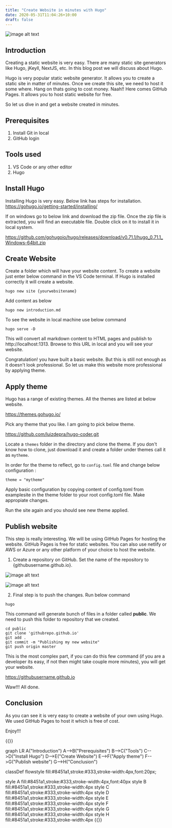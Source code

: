 ```yaml
---
title: "Create Website in minutes with Hugo"
date: 2020-05-31T11:04:26+10:00
draft: false
---
```


![image alt text](/mermaid-diagram-createyourwebsite.png)

## Introduction

Creating a static website is very easy. There are many static site generators like Hugo, jKeyll, NextJS, etc. In this blog post we will discuss about Hugo.

Hugo is very popular static website generator. It allows you to create a static site in matter of minutes. Once we create this site, we need to host it some where. Hang on thats going to cost money. Naah!! Here comes GitHub Pages. It allows you to host static website for free.

So let us dive in and get a website created in minutes.


## Prerequisites

1. Install Git in local
2. GitHub login

## Tools used

1. VS Code or any other editor
2. Hugo 

## Install Hugo

Installing Hugo is very easy. Below link has steps for installation.
https://gohugo.io/getting-started/installing/

If on windows go to below link and download the zip file. Once the zip file is extracted, you will find an executable file. Double click on it to install it in local system. 

https://github.com/gohugoio/hugo/releases/download/v0.71.1/hugo_0.71.1_Windows-64bit.zip

## Create Website 

Create a folder which will have your website content. To create a website just enter below command in the VS Code terminal. If Hugo is installed correctly it will create a website.

```
hugo new site {yourwebsitename}
```
Add content as below
```
hugo new introduction.md
```
To see the website in local machine use below command
```
hugo serve -D
```
This will convert all markdown content to HTML pages and publish to http://localhost:1313. Browse to this URL in local and you will see your website.

Congratulation! you have built a basic website. But this is still not enough as it doesn't look professional. So let us make this website more professional by applying theme.

## Apply theme

Hugo has a range of existing themes. All the themes are listed at below website.

https://themes.gohugo.io/

Pick any theme that you like. I am going to pick below theme. 

https://github.com/luizdepra/hugo-coder.git

Locate a ```themes``` folder in the directory and clone the theme. If you don't know how to clone, just download it and create a folder under themes call it as ```mytheme```.

In order for the theme to reflect, go to ```config.toml``` file and change below configuration :

```
theme = "mytheme"
```
Apply basic configuration by copying content of config.toml from examplesite in the theme folder to your root config.toml file. Make appropiate changes.

Run the site again and you should see new theme applied.

## Publish website

This step is really interesting. We will be using GitHub Pages for hosting the website. GitHub Pages is free for static websites. You can also use netlify or AWS or Azure or any other platform of your choice to host the website.

1. Create a repository on GitHub. Set the name of the repository to {githubusername.github.io}.

![image alt text](/CreateNewGitHubRepo.PNG)

![image alt text](/SetGitHubPagesSetting.PNG)

2. Final step is to push the changes. Run below command

```
hugo
```

This command will generate bunch of files in a folder called **public**. We need to push this folder to repository that we created.

```
cd public
git clone 'githubrepo.github.io'
git add .
git commit -m "Publishing my new website"
git push origin master
```
This is the most complex part, if you can do this few command (if you are a developer its easy, if not then might take couple more minutes), you will get your website.

https://githubusername.github.io

Waw!!! All done.


## Conclusion

As you can see it is very easy to create a website of your own using Hugo. We used GitHub Pages to host it which is free of cost. 

Enjoy!!!


{{<mermaid>}}

graph LR
  A("Introduction")
  A-->B("Prerequisites")
  B-->C("Tools")
  C-->D("Install Hugo")
  D-->E("Create Website")
  E-->F("Apply theme")
  F-->G("Publish website")
  G-->H("Conclusion")

  classDef flowstyle fill:#8451a1,stroke:#333,stroke-width:4px,font:20px;

  style A fill:#8451a1,stroke:#333,stroke-width:4px,font:40px
  style B fill:#8451a1,stroke:#333,stroke-width:4px
  style C fill:#8451a1,stroke:#333,stroke-width:4px
  style D fill:#8451a1,stroke:#333,stroke-width:4px
  style E fill:#8451a1,stroke:#333,stroke-width:4px
  style F fill:#8451a1,stroke:#333,stroke-width:4px
  style G fill:#8451a1,stroke:#333,stroke-width:4px
  style H fill:#8451a1,stroke:#333,stroke-width:4px
{{</mermaid>}}

